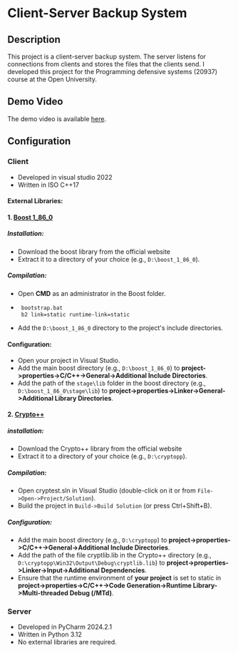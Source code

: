 # Client-Server Backup System
## Description
This project is a client-server backup system. 
The server listens for connections from clients and stores the files that the clients send.
I developed this project for the Programming defensive systems (20937) course at the Open University.

## Demo Video
The demo video is available [here](https://youtu.be/fK1mC_cp8Zc).

## Configuration
### Client
- Developed in visual studio 2022
- Written in ISO C++17

#### External Libraries:
#### 1. [Boost 1_86_0](https://www.boost.org/)
##### Installation:
- Download the boost library from the official website
- Extract it to a directory of your choice (e.g., `D:\boost_1_86_0`).
##### Compilation:
- Open **CMD** as an administrator in the Boost folder.
- ```bash
   bootstrap.bat
   b2 link=static runtime-link=static
    ```
- Add the `D:\boost_1_86_0` directory to the project's include directories.
#### Configuration:
- Open your project in Visual Studio.
- Add the main boost directory (e.g., `D:\boost_1_86_0`) to 
  **project->properties->C/C++->General->Additional Include Directories**.
- Add the path of the `stage\lib` folder in the boost directory (e.g., `D:\boost_1_86_0\stage\lib`) to 
  **project->properties->Linker->General->Additional Library Directories**.

#### 2. [Crypto++](https://www.cryptopp.com/)
##### installation:
- Download the Crypto++ library from the official website
- Extract it to a directory of your choice (e.g., `D:\cryptopp`).
##### Compilation:
- Open cryptest.sln in Visual Studio (double-click on it or from `File->Open->Project/Solution`).
- Build the project in `Build->Build Solution` (or press Ctrl+Shift+B).
##### Configuration:
- Add the main boost directory (e.g., `D:\cryptopp`) to 
  **project->properties->C/C++->General->Additional Include Directories**.
- Add the path of the file cryptlib.lib in the Crypto++ directory (e.g., `D:\cryptopp\Win32\Output\Debug\cryptlib.lib`) 
  to **project->properties->Linker->Input->Additional Dependencies**.
- Ensure that the runtime environment of **your project** is set to static in
  **project->properties->C/C++->Code Generation->Runtime Library->Multi-threaded Debug (/MTd)**.

### Server
- Developed in PyCharm 2024.2.1
- Written in Python 3.12
- No external libraries are required.